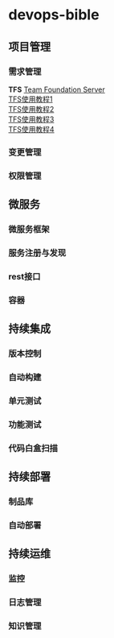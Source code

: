 # devops-bible
## 项目管理
### 需求管理
**TFS** [Team Foundation Server](https://azure.microsoft.com/zh-cn/services/devops/server/)  
[TFS使用教程1](https://www.cnblogs.com/FreeWick/archive/2011/11/05/2237504.html)  
[TFS使用教程2](https://www.cnblogs.com/FreeWick/archive/2011/11/06/2238301.html)  
[TFS使用教程3](https://www.cnblogs.com/FreeWick/archive/2012/06/27/2564579.html)  
[TFS使用教程4](https://www.cnblogs.com/FreeWick/p/4638256.html)  
### 变更管理
### 权限管理
## 微服务
### 微服务框架
### 服务注册与发现
### rest接口
### 容器
## 持续集成
### 版本控制
### 自动构建
### 单元测试
### 功能测试
### 代码白盒扫描
## 持续部署
### 制品库
### 自动部署
## 持续运维
### 监控
### 日志管理
### 知识管理
